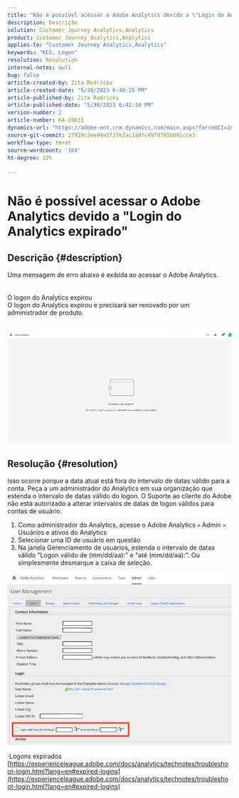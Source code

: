```yaml
---
title: "Não é possível acessar o Adobe Analytics devido a \"Login do Analytics expirado\""
description: Descrição
solution: Customer Journey Analytics,Analytics
product: Customer Journey Analytics,Analytics
applies-to: "Customer Journey Analytics,Analytics"
keywords: "KCS, Logon"
resolution: Resolution
internal-notes: null
bug: false
article-created-by: Zita Rodricks
article-created-date: "5/30/2023 6:40:25 PM"
article-published-by: Zita Rodricks
article-published-date: "5/30/2023 6:41:34 PM"
version-number: 2
article-number: KA-20631
dynamics-url: "https://adobe-ent.crm.dynamics.com/main.aspx?forceUCI=1&pagetype=entityrecord&etn=knowledgearticle&id=98653e6b-19ff-ed11-8f6e-6045bd0063aa"
source-git-commit: 27929c3ee94a3f27e2ac1a9fc49fd785b691cce3
workflow-type: tm+mt
source-wordcount: '164'
ht-degree: 12%

---
```


# Não é possível acessar o Adobe Analytics devido a &quot;Login do Analytics expirado&quot;

## Descrição {#description}

Uma mensagem de erro abaixo é exibida ao acessar o Adobe Analytics.<br><br>
<br>O logon do Analytics expirou
<br>O logon do Analytics expirou e precisará ser renovado por um administrador de produto.
<br> <br><br>![](assets/___9a653e6b-19ff-ed11-8f6e-6045bd0063aa___.jpeg)

## Resolução {#resolution}


Isso ocorre porque a data atual está fora do intervalo de datas válido para a conta. Peça a um administrador do Analytics em sua organização que estenda o intervalo de datas válido do logon. O Suporte ao cliente do Adobe não está autorizado a alterar intervalos de datas de logon válidos para contas de usuário.

1. Como administrador do Analytics, acesse o Adobe Analytics `>`  Admin `>`  Usuários e ativos do Analytics
2. Selecionar uma ID de usuário em questão
3. Na janela Gerenciamento de usuários, estenda o intervalo de datas válido &quot;Logon válido de (mm/dd/aa):&quot; e &quot;até (mm/dd/aa):&quot;. Ou simplesmente desmarque a caixa de seleção.


![](assets/6282c86d-563a-ed11-9db0-0022480869de.png)

·Logons expirados
[https://experienceleague.adobe.com/docs/analytics/technotes/troubleshoot-login.html?lang=en#expired-logins](https://experienceleague.adobe.com/docs/analytics/technotes/troubleshoot-login.html?lang=en#expired-logins)
